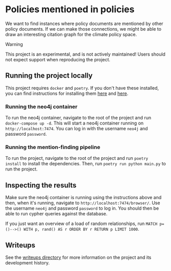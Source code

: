 # Policies mentioned in policies

We want to find instances where policy documents are mentioned by other policy documents. If we can make those connections, we might be able to draw an interesting citation graph for the climate policy space.

> [!WARNING]  
> This project is an experimental, and is not actively maintained! Users should not expect support when reproducing the project.

## Running the project locally

This project requires `docker` and `poetry`. If you don't have these installed, you can find instructions for installing them [here](https://docs.docker.com/get-docker/) and [here](https://python-poetry.org/docs/).

### Running the neo4j container

To run the neo4j container, navigate to the root of the project and run `docker-compose up -d`. This will start a neo4j container running on `http://localhost:7474`. You can log in with the username `neo4j` and password `password`.

### Running the mention-finding pipeline

To run the project, navigate to the root of the project and run `poetry install` to install the dependencies. Then, run `poetry run python main.py` to run the project.

## Inspecting the results

Make sure the neo4j container is running using the instructions above and then, when it's running, navigate to `http://localhost:7474/browser/`. Use the username `neo4j` and password `password` to log in. You should then be able to run cypher queries against the database.

If you just want an overview of a load of random relationships, run `MATCH p=()-->() WITH p, rand() AS r ORDER BY r RETURN p LIMIT 1000`.

## Writeups

See the [writeups directory](writeups/) for more information on the project and its development history.
